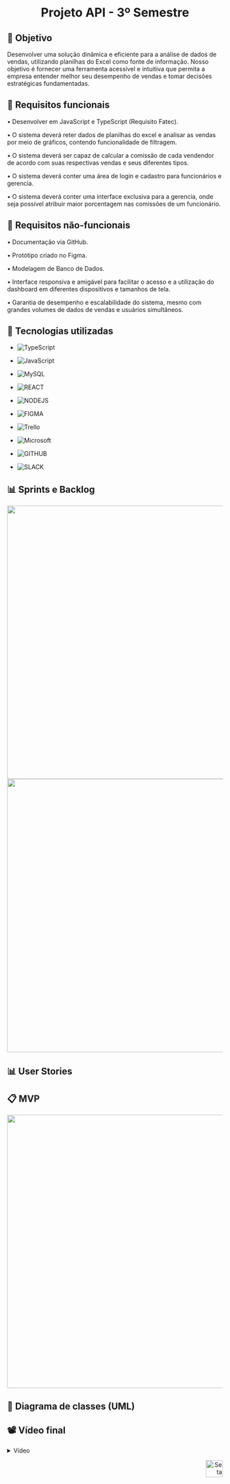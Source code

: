 <h1 align="center"> Projeto API - 3º Semestre </h1>

## 🎯 Objetivo
 Desenvolver  uma solução dinâmica e eficiente para a análise de dados de vendas, utilizando planilhas do Excel como fonte de informação. Nosso objetivo é fornecer uma ferramenta acessível e intuitiva que permita a empresa entender melhor seu desempenho de vendas e tomar decisões estratégicas fundamentadas.


 ## 📍 Requisitos funcionais
•	Desenvolver em JavaScript e TypeScript (Requisito Fatec).

•	O sistema deverá reter dados de planilhas do excel e analisar as vendas por meio de gráficos, contendo funcionalidade de filtragem.

•	O sistema deverá ser capaz de calcular a comissão de cada vendendor de acordo com suas respectivas vendas e seus diferentes tipos.

•	O sistema deverá conter uma área de login e cadastro para funcionários e gerencia. 

•	O sistema deverá conter uma interface exclusiva para a gerencia, onde seja possível atribuir maior porcentagem nas comissões de um funcionário.




## 📍 Requisitos não-funcionais
•	Documentação via GitHub.

•	Protótipo criado no Figma.

•	Modelagem de Banco de Dados.

•	Interface responsiva e amigável para facilitar o acesso e a utilização do dashboard em diferentes dispositivos e tamanhos de tela. 

•	Garantia de desempenho e escalabilidade do sistema, mesmo com grandes volumes de dados de vendas e usuários simultâneos. 




## 🔧 Tecnologias utilizadas
- ![TypeScript](https://img.shields.io/badge/TypeScript-0B1320?style=for-the-badge&logo=Typescript&logoColor=white)

- ![JavaScript](https://img.shields.io/badge/JavaScript-0B1320?style=for-the-badge&logo=JavaScript&logoColor=white)

- ![MySQL](https://img.shields.io/badge/MySQL-0B1320?style=for-the-badge&logo=mysql&logoColor=white)

- ![REACT](https://img.shields.io/badge/React-0B1320?style=for-the-badge&logo=react&logoColor=white)

- ![NODEJS](https://img.shields.io/badge/NodeJS-0B1320?style=for-the-badge&logo=javascript&logoColor=white)

- ![FIGMA](https://img.shields.io/badge/Figma-0B1320?style=for-the-badge&logo=figma&logoColor=white)

- ![Trello](https://img.shields.io/badge/Trello-0B1320?style=for-the-badge&logo=Trello&logoColor=white)

- ![Microsoft](https://img.shields.io/badge/Microsoft_Office-0B1320?style=for-the-badge&logo=microsoft-office&logoColor=white)

- ![GITHUB](https://img.shields.io/badge/GitHub-0B1320?style=for-the-badge&logo=github&logoColor=white)
  
- ![SLACK](https://img.shields.io/badge/Slack-0B1320?style=for-the-badge&logo=slack&logoColor=white)

<span id="sprints">

## 📊 Sprints e Backlog
<img src="https://github.com/LuisaAndrade28/My-Library/assets/127700485/63ed8dda-87ba-4812-a758-649f2c33e3f2" width="638">

<img src="https://github.com/LuisaAndrade28/My-Library/assets/127700485/d79b9b95-68a9-47a5-a6c3-6a5546b8a81c" width="638">





<span id="user">

## 📊 User Stories



<span id="MVP">
 
## 📋 MVP
<img src="https://github.com/Equipe-Meta-Code/Dashboard-Code/assets/127700485/2a43fa6f-658e-44f6-9509-5f7ee33763ba" width="638">



<span id="Diagrama de classes">
 
## 📁 Diagrama de classes (UML)



<span id="Vídeo">
 
## 📽️ Vídeo final
<details>
   <summary>Vídeo</summary>
    <div align="center">
        

https://github.com/Equipe-Meta-Code/Dashboard-Pro4Tech/assets/126246097/357c0e63-e834-4900-a025-a6f46be42afb



    </div>
</details>



<p align="right">
  <a href="#topo">
    <img src="https://user-images.githubusercontent.com/123789443/270016279-157e5646-66d0-4178-9073-5faf685620ba.png" alt="Seta para cima" width="40">
  </a>
</p>

